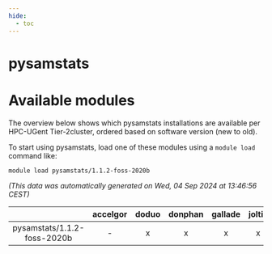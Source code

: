```yaml
---
hide:
  - toc
---
```


pysamstats
==========

# Available modules


The overview below shows which pysamstats installations are available per HPC-UGent Tier-2cluster, ordered based on software version (new to old).

To start using pysamstats, load one of these modules using a `module load` command like:

```shell
module load pysamstats/1.1.2-foss-2020b
```

*(This data was automatically generated on Wed, 04 Sep 2024 at 13:46:56 CEST)*  

| |accelgor|doduo|donphan|gallade|joltik|shinx|skitty|
| :---: | :---: | :---: | :---: | :---: | :---: | :---: | :---: |
|pysamstats/1.1.2-foss-2020b|-|x|x|x|x|-|x|
